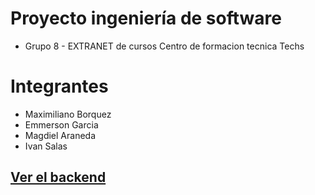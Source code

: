 # Proyecto ingeniería de software
  - Grupo 8 - EXTRANET de cursos Centro de formacion tecnica Techs
  
# Integrantes
  - Maximiliano Borquez
  - Emmerson Garcia
  - Magdiel Araneda
  - Ivan Salas

## [Ver el backend](./backend/Backend.md)

